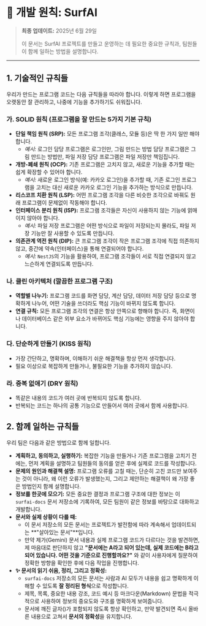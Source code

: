 # 🧭 개발 원칙: SurfAI

> **최종 업데이트:** 2025년 6월 29일
>
> 이 문서는 SurfAI 프로젝트를 만들고 운영하는 데 필요한 중요한 규칙과, 팀원들이 함께 일하는 방법을 설명합니다.

---

## 1. 기술적인 규칙들

우리가 만드는 프로그램 코드는 다음 규칙들을 따라야 합니다. 이렇게 하면 프로그램을 오랫동안 잘 관리하고, 나중에 기능을 추가하기도 쉬워집니다.

### 가. SOLID 원칙 (프로그램을 잘 만드는 5가지 기본 규칙)

-   **단일 책임 원칙 (SRP):** 모든 프로그램 조각(클래스, 모듈 등)은 딱 한 가지 일만 해야 합니다.
    -   *예시:* 로그인 담당 프로그램은 로그인만, 그림 만드는 방법 담당 프로그램은 그림 만드는 방법만, 파일 저장 담당 프로그램은 파일 저장만 책임집니다.
-   **개방-폐쇄 원칙 (OCP):** 기존 프로그램은 고치지 않고, 새로운 기능을 추가할 때는 쉽게 확장할 수 있어야 합니다.
    -   *예시:* 새로운 로그인 방식(예: 카카오 로그인)을 추가할 때, 기존 로그인 프로그램을 고치는 대신 새로운 카카오 로그인 기능을 추가하는 방식으로 만듭니다.
-   **리스코프 치환 원칙 (LSP):** 어떤 프로그램 조각을 다른 비슷한 조각으로 바꿔도 원래 프로그램이 문제없이 작동해야 합니다.
-   **인터페이스 분리 원칙 (ISP):** 프로그램 조각들은 자신이 사용하지 않는 기능에 얽매이지 않아야 합니다.
    -   *예시:* 파일 저장 프로그램은 어떤 방식으로 파일이 저장되는지 몰라도, 파일 저장 기능만 잘 사용할 수 있도록 만듭니다.
-   **의존관계 역전 원칙 (DIP):** 큰 프로그램 조각이 작은 프로그램 조각에 직접 의존하지 않고, 중간에 약속(인터페이스)을 통해 연결되어야 합니다.
    -   *예시:* `NestJS`의 기능을 활용하여, 프로그램 조각들이 서로 직접 연결되지 않고 느슨하게 연결되도록 만듭니다.

### 나. 클린 아키텍처 (깔끔한 프로그램 구조)

-   **역할별 나누기:** 프로그램 코드를 화면 담당, 계산 담당, 데이터 저장 담당 등으로 명확하게 나누어, 어떤 기술을 쓰더라도 핵심 기능이 바뀌지 않도록 합니다.
-   **연결 규칙:** 모든 프로그램 조각의 연결은 항상 안쪽으로 향해야 합니다. 즉, 화면이나 데이터베이스 같은 외부 요소가 바뀌어도 핵심 기능에는 영향을 주지 않아야 합니다.

### 다. 단순하게 만들기 (KISS 원칙)

-   가장 간단하고, 명확하며, 이해하기 쉬운 해결책을 항상 먼저 생각합니다.
-   필요 이상으로 복잡하게 만들거나, 불필요한 기능을 추가하지 않습니다.

### 라. 중복 없애기 (DRY 원칙)

-   똑같은 내용의 코드가 여러 곳에 반복되지 않도록 합니다.
-   반복되는 코드는 하나의 공통 기능으로 만들어서 여러 곳에서 함께 사용합니다.

## 2. 함께 일하는 규칙들

우리 팀은 다음과 같은 방법으로 함께 일합니다.

-   **계획하고, 동의하고, 실행하기:** 복잡한 기능을 만들거나 기존 프로그램을 고치기 전에는, 먼저 계획을 설명하고 팀원들의 동의를 얻은 후에 실제로 코드를 작성합니다.
-   **문제의 원인과 해결책 설명:** 프로그램 오류를 고칠 때는, 단순히 고친 코드만 보여주는 것이 아니라, 왜 이런 오류가 발생했는지, 그리고 제안하는 해결책이 왜 가장 좋은 방법인지 함께 설명합니다.
-   **정보를 한곳에 모으기:** 모든 중요한 결정과 프로그램 구조에 대한 정보는 이 `surfai-docs` 문서 저장소에 기록하여, 모든 팀원이 같은 정보를 바탕으로 대화하고 개발합니다.
-   **문서와 실제 상황이 다를 때:**
    -   이 문서 저장소의 모든 문서는 프로젝트가 발전함에 따라 계속해서 업데이트되는 **"살아있는 문서"**입니다.
    -   만약 제가(Gemini) 문서 내용과 실제 프로그램 코드가 다르다는 것을 발견하면, 제 마음대로 판단하지 않고 **"문서에는 A라고 되어 있는데, 실제 코드에는 B라고 되어 있습니다. 어떤 것을 기준으로 진행할까요?"** 와 같이 사용자에게 질문하여 정확한 방향을 확인한 후에 다음 작업을 진행합니다.
-   **✨ 문서의 읽기 쉬움, 정리, 그리고 정확성:**
    -   `surfai-docs` 저장소의 모든 문서는 사람과 AI 모두가 내용을 쉽고 명확하게 이해할 수 있도록 **잘 정리된 형식**으로 작성합니다.
    -   제목, 목록, 중요한 내용 강조, 코드 예시 등 마크다운(Markdown) 문법을 적극적으로 사용하여 정보의 중요도와 구조를 명확하게 보여줍니다.
    -   문서에 깨진 글자()가 포함되지 않도록 항상 확인하고, 만약 발견되면 즉시 올바른 내용으로 고쳐서 **문서의 정확성**을 유지합니다.